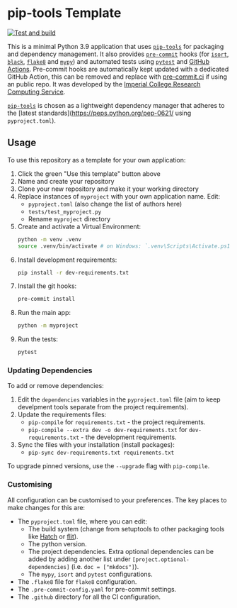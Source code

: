 # pip-tools Template

[![Test and build](https://github.com/ImperialCollegeLondon/pip-tools-template/actions/workflows/ci.yml/badge.svg)](https://github.com/ImperialCollegeLondon/pip-tools-template/actions/workflows/ci.yml)

This is a minimal Python 3.9 application that uses [`pip-tools`] for packaging and dependency management. It also provides [`pre-commit`](https://pre-commit.com/) hooks (for [`isort`](https://pycqa.github.io/isort/), [`black`](https://black.readthedocs.io/en/stable/), [`flake8`](https://flake8.pycqa.org/en/latest/) and [`mypy`](https://mypy.readthedocs.io/en/stable/)) and automated tests using [`pytest`](https://pytest.org/) and [GitHub Actions](https://github.com/features/actions). Pre-commit hooks are automatically kept updated with a dedicated GitHub Action, this can be removed and replace with [pre-commit.ci](https://pre-commit.ci) if using an public repo. It was developed by the [Imperial College Research Computing Service](https://www.imperial.ac.uk/admin-services/ict/self-service/research-support/rcs/).

[`pip-tools`] is chosen as a lightweight dependency manager that adheres to the [latest standards](https://peps.python.org/pep-0621/ using `pyproject.toml`).

## Usage

To use this repository as a template for your own application:

1. Click the green "Use this template" button above
2. Name and create your repository
3. Clone your new repository and make it your working directory
4. Replace instances of `myproject` with your own application name. Edit:
   - `pyproject.toml` (also change the list of authors here)
   - `tests/test_myproject.py`
   - Rename `myproject` directory
5. Create and activate a Virtual Environment:
   ```bash
   python -m venv .venv
   source .venv/bin/activate # on Windows: `.venv\Scripts\Activate.ps1`
   ```
6. Install development requirements:
   ```bash
   pip install -r dev-requirements.txt
   ```
7. Install the git hooks:
   ```bash
   pre-commit install
   ```
8. Run the main app:
   ```bash
   python -m myproject
   ```
9. Run the tests:
   ```bash
   pytest
   ```

### Updating Dependencies
To add or remove dependencies:
1. Edit the `dependencies` variables in the `pyproject.toml` file (aim to keep develpment tools separate from the project requirements).
2. Update the requirements files:
   - `pip-compile` for `requirements.txt` - the project requirements.
   - `pip-compile --extra dev -o dev-requirements.txt` for `dev-requirements.txt` - the development requirements.
3. Sync the files with your installation (install packages):
   - `pip-sync dev-requirements.txt requirements.txt`

To upgrade pinned versions, use the `--upgrade` flag with `pip-compile`.

### Customising

All configuration can be customised to your preferences. The key places to make changes for this are:
- The `pyproject.toml` file, where you can edit:
  - The build system (change from setuptools to other packaging tools like [Hatch](https://hatch.pypa.io/) or [flit](https://flit.pypa.io/)).
  - The python version.
  - The project dependencies. Extra optional dependencies can be added by adding another list under `[project.optional-dependencies]` (i.e. `doc = ["mkdocs"]`).
  - The `mypy`, `isort` and `pytest` configurations.
- The `.flake8` file for `flake8` configuration.
- The `.pre-commit-config.yaml` for pre-commit settings.
- The `.github` directory for all the CI configuration.

[`pip-tools`]: https://pip-tools.readthedocs.io/en/latest/
